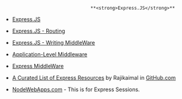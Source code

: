                                     **<strong>Express.JS</strong>**
                                    
   * [Express.JS](http://expressjs.com/)
   
   * [Express.JS - Routing](http://expressjs.com/en/guide/routing.html)
   
   * [Express.JS - Writing MiddleWare](http://expressjs.com/en/guide/writing-middleware.html)
   
   * [Application-Level Middleware](http://expressjs.com/en/guide/using-middleware.html#middleware.application)
   
   * [Express MiddleWare](https://expressjs.com/en/resources/middleware.html)
   
   * [A Curated List of Express Resources](https://github.com/rajikaimal/awesome-express) by Rajikaimal in [GitHub.com](www.github.com)
   
   * [NodeWebApps.com](https://nodewebapps.com/2017/06/18/how-do-nodejs-sessions-work/) - This is for Express Sessions.
